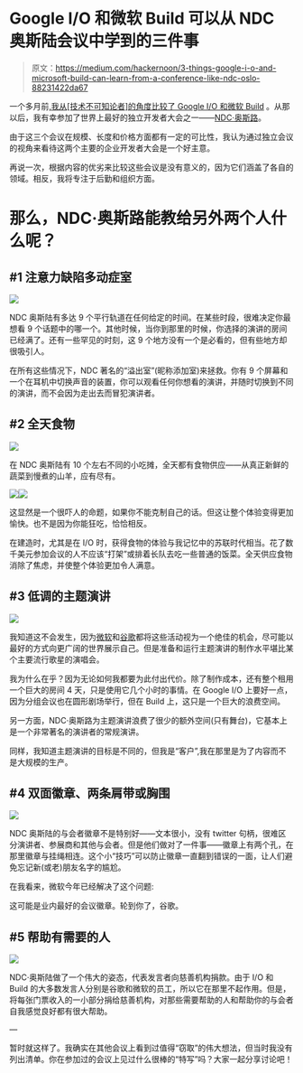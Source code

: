 # Google I/O 和微软 Build 可以从 NDC 奥斯陆会议中学到的三件事

> 原文：<https://medium.com/hackernoon/3-things-google-i-o-and-microsoft-build-can-learn-from-a-conference-like-ndc-oslo-88231422da67>

一个多月前[,我从[技术不可知论者]的角度比较了 Google I/O 和微软 Build](https://blog.ailon.org/microsoft-build-vs-google-i-o-comparing-the-two-major-developer-conferences-9eb6a912e024) 。从那以后，我有幸参加了世界上最好的独立开发者大会之一——[NDC·奥斯路](https://ndcoslo.com/)。

由于这三个会议在规模、长度和价格方面都有一定的可比性，我认为通过独立会议的视角来看待这两个主要的企业开发者大会是一个好主意。

再说一次，根据内容的优劣来比较这些会议是没有意义的，因为它们涵盖了各自的领域。相反，我将专注于后勤和组织方面。

# 那么，NDC·奥斯路能教给另外两个人什么呢？

## #1 注意力缺陷多动症室

![](img/b801e77531d30b546ab97d83596db19c.png)

NDC 奥斯陆有多达 9 个平行轨道在任何给定的时间。在某些时段，很难决定你最想看 9 个话题中的哪一个。其他时候，当你到那里的时候，你选择的演讲的房间已经满了。还有一些罕见的时刻，这 9 个地方没有一个是必看的，但有些地方却很吸引人。

在所有这些情况下，NDC 著名的“溢出室”(昵称添加室)来拯救。你有 9 个屏幕和一个在耳机中切换声音的装置，你可以观看任何你想看的演讲，并随时切换到不同的演讲，而不会因为走出去而冒犯演讲者。

## #2 全天食物

![](img/4cf7c1a3cac512f0d0c526b7e2b66b13.png)

在 NDC 奥斯陆有 10 个左右不同的小吃摊，全天都有食物供应——从真正新鲜的蔬菜到慢煮的山羊，应有尽有。

![](img/76ad8d1cc7f0f1ce465d1029b102d370.png)![](img/979acbcff42dd8f7a64cd6b49d7d902d.png)

这显然是一个很吓人的命题，如果你不能克制自己的话。但这让整个体验变得更加愉快。也不是因为你能狂吃，恰恰相反。

在建造时，尤其是在 I/O 时，获得食物的体验与我记忆中的苏联时代相当。花了数千美元参加会议的人不应该“打架”或排着长队去吃一些普通的饭菜。全天供应食物消除了焦虑，并使整个体验更加令人满意。

## #3 低调的主题演讲

![](img/c009ce8cbe55c7f2f4aed1424b12b16a.png)

我知道这不会发生，因为[微软](https://hackernoon.com/tagged/microsoft)和[谷歌](https://hackernoon.com/tagged/google)都将这些活动视为一个绝佳的机会，尽可能以最好的方式向更广阔的世界展示自己。但是准备和运行主题演讲的制作水平堪比某个主要流行歌星的演唱会。

我为什么在乎？因为无论如何我都要为此付出代价。除了制作成本，还有整个租用一个巨大的房间 4 天，只是使用它几个小时的事情。在 Google I/O 上要好一点，因为分组会议也在圆形剧场举行，但在 Build 上，这只是一个巨大的浪费空间。

另一方面，NDC·奥斯路为主题演讲浪费了很少的额外空间(只有舞台)，它基本上是一个非常著名的演讲者的常规演讲。

同样，我知道主题演讲的目标是不同的，但我是“客户”,我在那里是为了内容而不是大规模的生产。

## #4 双面徽章、两条肩带或胸围

![](img/b9d462134cd68ee750b9c4b357f433db.png)

NDC 奥斯陆的与会者徽章不是特别好——文本很小，没有 twitter 句柄，很难区分演讲者、参展商和其他与会者。但是他们做对了一件事——徽章上有两个孔，在那里徽章与挂绳相连。这个小“技巧”可以防止徽章一直翻到错误的一面，让人们避免忘记新(或老)朋友名字的尴尬。

在我看来，微软今年已经解决了这个问题:

这可能是业内最好的会议徽章。轮到你了，谷歌。

## #5 帮助有需要的人

![](img/445933ff071384f8707a5657f881e2b3.png)

NDC·奥斯陆做了一个伟大的姿态，代表发言者向慈善机构捐款。由于 I/O 和 Build 的大多数发言人分别是谷歌和微软的员工，所以它在那里不起作用。但是，将每张门票收入的一小部分捐给慈善机构，对那些需要帮助的人和帮助你的与会者自我感觉良好都有很大帮助。

—

暂时就这样了。我确实在其他会议上看到过值得“窃取”的伟大想法，但当时我没有列出清单。你在参加过的会议上见过什么很棒的“特写”吗？大家一起分享讨论吧！